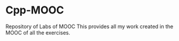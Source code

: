 # Cpp-MOOC
Repository of Labs of MOOC
This provides all my work created in the MOOC of all the exercises.
